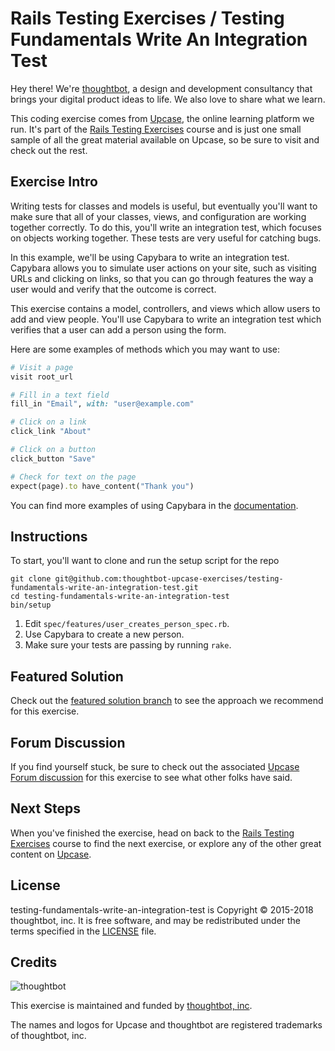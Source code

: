 # Rails Testing Exercises / Testing Fundamentals Write An Integration Test

Hey there! We're [thoughtbot](https://thoughtbot.com), a design and
development consultancy that brings your digital product ideas to life.
We also love to share what we learn.

This coding exercise comes from [Upcase](https://thoughtbot.com/upcase),
the online learning platform we run. It's part of the
[Rails Testing Exercises](https://thoughtbot.com/upcase/rails-testing-exercises) course and is just one small sample of all
the great material available on Upcase, so be sure to visit and check out the rest.

## Exercise Intro

Writing tests for classes and models is useful, but eventually you'll want to make sure that all of your classes, views, and configuration are working together correctly. To do this, you'll write an integration test, which focuses on objects working together. These tests are very useful for catching bugs.

In this example, we'll be using Capybara to write an integration test. Capybara allows you to simulate user actions on your site, such as visiting URLs and clicking on links, so that you can go through features the way a user would and verify that the outcome is correct.

This exercise contains a model, controllers, and views which allow users to add and view people. You'll use Capybara to write an integration test which verifies that a user can add a person using the form.

Here are some examples of methods which you may want to use:

``` ruby
# Visit a page
visit root_url

# Fill in a text field
fill_in "Email", with: "user@example.com"

# Click on a link
click_link "About"

# Click on a button
click_button "Save"

# Check for text on the page
expect(page).to have_content("Thank you")
```

You can find more examples of using Capybara in the [documentation](http://rubydoc.info/github/jnicklas/capybara).

## Instructions

To start, you'll want to clone and run the setup script for the repo

    git clone git@github.com:thoughtbot-upcase-exercises/testing-fundamentals-write-an-integration-test.git
    cd testing-fundamentals-write-an-integration-test
    bin/setup

1. Edit `spec/features/user_creates_person_spec.rb`.
2. Use Capybara to create a new person.
3. Make sure your tests are passing by running `rake`.

## Featured Solution

Check out the [featured solution branch](https://github.com/thoughtbot-upcase-exercises/testing-fundamentals-write-an-integration-test/compare/featured-solution#toc) to
see the approach we recommend for this exercise.

## Forum Discussion

If you find yourself stuck, be sure to check out the associated
[Upcase Forum discussion](https://forum.upcase.com/t/testing-fundamentals-write-an-integration-test/4568)
for this exercise to see what other folks have said.

## Next Steps

When you've finished the exercise, head on back to the
[Rails Testing Exercises](https://thoughtbot.com/upcase/rails-testing-exercises) course to find the next exercise,
or explore any of the other great content on
[Upcase](https://thoughtbot.com/upcase).

## License

testing-fundamentals-write-an-integration-test is Copyright © 2015-2018 thoughtbot, inc. It is free software,
and may be redistributed under the terms specified in the
[LICENSE](/LICENSE.md) file.

## Credits

![thoughtbot](https://presskit.thoughtbot.com/assets/images/logo.svg)

This exercise is maintained and funded by
[thoughtbot, inc](http://thoughtbot.com/community).

The names and logos for Upcase and thoughtbot are registered trademarks of
thoughtbot, inc.
